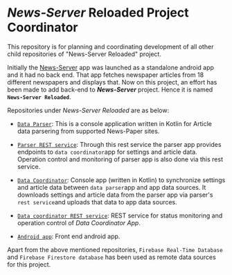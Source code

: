 # *News-Server* Reloaded Project Coordinator

This repository is for planning and coordinating development of all other child repositories of "News-Server Reloaded" project.

Initially the [News-Server](https://github.com/dasBikash84/NewsServer) app was launched as a standalone android app and it had no back end. That app fetches newspaper articles from 18 different newspapers and displays that. Now on this project, an effort has been made to add back-end to <strong>*News-Server*</strong> project. Hence it is named <strong>`News-Server Reloaded`</strong>.

Repositories under *News-Server Reloaded* are as below:

* [`Data Parser`](https://github.com/dasBikash84/News-Server-Parser-back-end-app): This is a console application written in Kotlin for Article data parsering from supported News-Paper sites.

* [`Parser REST service`](https://github.com/dasBikash84/news_server_parser_rest_end_point): Through this rest service the parser app provides endpoints to `data coordinator`app for settings and article data. Operation control and monitoring of parser app is also done via this rest service.

* [`Data Coordinator`](https://github.com/dasBikash84/news_server_data_coordinator): Console app (written in Kotlin) to synchronize settings and article data between `data parser`app and app data sources. It downloads settings and article data from the parser app via parser's `rest service`and uploads that data to app data sources.

* [`Data coordinator REST service`](https://github.com/dasBikash84/ns_reloaded_data_coordinator_jersey_rest_service): REST service 
for status monitoring and operation control of *Data Coordinator App*.

* [`Android app`](https://github.com/dasBikash84/News-Server-Android-Client): Front end android app.

Apart from the above mentioned repositories, `Firebase Real-Time Database` and `Firebase Firestore database` has been used as
remote data sources for this project.
